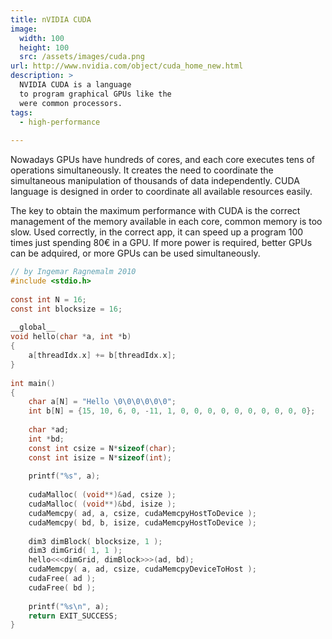 ```yaml
---
title: nVIDIA CUDA
image: 
  width: 100
  height: 100
  src: /assets/images/cuda.png
url: http://www.nvidia.com/object/cuda_home_new.html
description: >
  NVIDIA CUDA is a language
  to program graphical GPUs like the
  were common processors.
tags:
  - high-performance
  
---
```

Nowadays GPUs have hundreds of cores, and each core executes
tens of operations simultaneously.
It creates the need to coordinate the simultaneous
manipulation of thousands of data independently.
CUDA language is designed in order to coordinate
all available resources easily.

The key to obtain the maximum performance with CUDA is the
correct management of the memory available in each core,
common memory is too slow.
Used correctly, in the correct app,
it can speed up a program 100 times just spending 80€ in a GPU.
If more power is required, better GPUs can be adquired,
or more GPUs can be used simultaneously.

```c
// by Ingemar Ragnemalm 2010
#include <stdio.h>
 
const int N = 16; 
const int blocksize = 16; 
 
__global__ 
void hello(char *a, int *b) 
{
    a[threadIdx.x] += b[threadIdx.x];
}
 
int main()
{
    char a[N] = "Hello \0\0\0\0\0\0";
    int b[N] = {15, 10, 6, 0, -11, 1, 0, 0, 0, 0, 0, 0, 0, 0, 0, 0};
 
    char *ad;
    int *bd;
    const int csize = N*sizeof(char);
    const int isize = N*sizeof(int);
 
    printf("%s", a);
 
    cudaMalloc( (void**)&ad, csize ); 
    cudaMalloc( (void**)&bd, isize ); 
    cudaMemcpy( ad, a, csize, cudaMemcpyHostToDevice ); 
    cudaMemcpy( bd, b, isize, cudaMemcpyHostToDevice ); 
    
    dim3 dimBlock( blocksize, 1 );
    dim3 dimGrid( 1, 1 );
    hello<<<dimGrid, dimBlock>>>(ad, bd);
    cudaMemcpy( a, ad, csize, cudaMemcpyDeviceToHost ); 
    cudaFree( ad );
    cudaFree( bd );
    
    printf("%s\n", a);
    return EXIT_SUCCESS;
}
```
